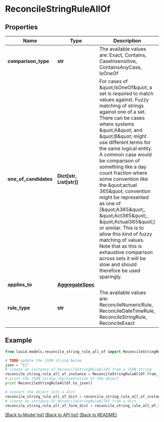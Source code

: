# ReconcileStringRuleAllOf


## Properties
Name | Type | Description | Notes
------------ | ------------- | ------------- | -------------
**comparison_type** | **str** | The available values are: Exact, Contains, CaseInsensitive, ContainsAnyCase, IsOneOf | 
**one_of_candidates** | **Dict[str, List[str]]** | For cases of \&quot;IsOneOf\&quot; a set is required to match values against.  Fuzzy matching of strings against one of a set. There can be cases where systems \&quot;A\&quot; and \&quot;B\&quot; might use different terms for the same logical entity. A common case would be  comparison of something like a day count fraction where some convention like the \&quot;actual 365\&quot; convention might be represented as one of [\&quot;A365\&quot;, \&quot;Act365\&quot;, \&quot;Actual365\&quot;] or similar.  This is to allow this kind of fuzzy matching of values. Note that as this is exhaustive comparison across sets it will be slow and should therefore be used sparingly. | [optional] 
**applies_to** | [**AggregateSpec**](AggregateSpec.md) |  | 
**rule_type** | **str** | The available values are: ReconcileNumericRule, ReconcileDateTimeRule, ReconcileStringRule, ReconcileExact | 

## Example

```python
from lusid.models.reconcile_string_rule_all_of import ReconcileStringRuleAllOf

# TODO update the JSON string below
json = "{}"
# create an instance of ReconcileStringRuleAllOf from a JSON string
reconcile_string_rule_all_of_instance = ReconcileStringRuleAllOf.from_json(json)
# print the JSON string representation of the object
print ReconcileStringRuleAllOf.to_json()

# convert the object into a dict
reconcile_string_rule_all_of_dict = reconcile_string_rule_all_of_instance.to_dict()
# create an instance of ReconcileStringRuleAllOf from a dict
reconcile_string_rule_all_of_form_dict = reconcile_string_rule_all_of.from_dict(reconcile_string_rule_all_of_dict)
```
[[Back to Model list]](../README.md#documentation-for-models) [[Back to API list]](../README.md#documentation-for-api-endpoints) [[Back to README]](../README.md)


